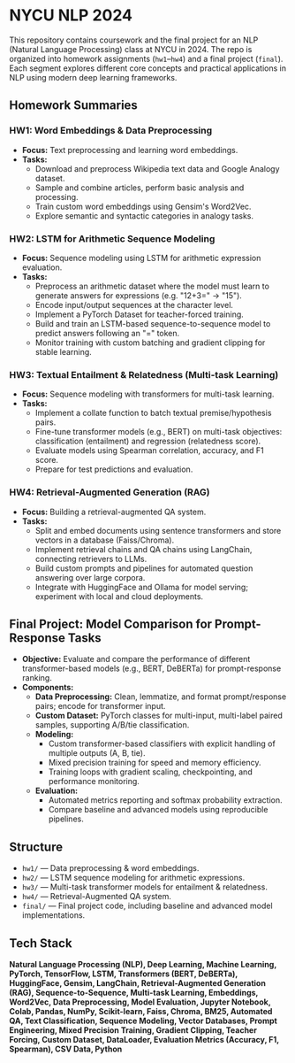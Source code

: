 # NYCU NLP 2024

This repository contains coursework and the final project for an NLP (Natural Language Processing) class at NYCU in 2024. The repo is organized into homework assignments (`hw1`–`hw4`) and a final project (`final`). Each segment explores different core concepts and practical applications in NLP using modern deep learning frameworks.


## Homework Summaries

### HW1: Word Embeddings & Data Preprocessing

- **Focus:** Text preprocessing and learning word embeddings.
- **Tasks:** 
  - Download and preprocess Wikipedia text data and Google Analogy dataset.
  - Sample and combine articles, perform basic analysis and processing.
  - Train custom word embeddings using Gensim's Word2Vec.
  - Explore semantic and syntactic categories in analogy tasks.

### HW2: LSTM for Arithmetic Sequence Modeling

- **Focus:** Sequence modeling using LSTM for arithmetic expression evaluation.
- **Tasks:**
  - Preprocess an arithmetic dataset where the model must learn to generate answers for expressions (e.g. "12+3=" → "15").
  - Encode input/output sequences at the character level.
  - Implement a PyTorch Dataset for teacher-forced training.
  - Build and train an LSTM-based sequence-to-sequence model to predict answers following an "=" token.
  - Monitor training with custom batching and gradient clipping for stable learning.

### HW3: Textual Entailment & Relatedness (Multi-task Learning)

- **Focus:** Sequence modeling with transformers for multi-task learning.
- **Tasks:**
  - Implement a collate function to batch textual premise/hypothesis pairs.
  - Fine-tune transformer models (e.g., BERT) on multi-task objectives: classification (entailment) and regression (relatedness score).
  - Evaluate models using Spearman correlation, accuracy, and F1 score.
  - Prepare for test predictions and evaluation.

### HW4: Retrieval-Augmented Generation (RAG)

- **Focus:** Building a retrieval-augmented QA system.
- **Tasks:**
  - Split and embed documents using sentence transformers and store vectors in a database (Faiss/Chroma).
  - Implement retrieval chains and QA chains using LangChain, connecting retrievers to LLMs.
  - Build custom prompts and pipelines for automated question answering over large corpora.
  - Integrate with HuggingFace and Ollama for model serving; experiment with local and cloud deployments.


## Final Project: Model Comparison for Prompt-Response Tasks

- **Objective:** Evaluate and compare the performance of different transformer-based models (e.g., BERT, DeBERTa) for prompt-response ranking.
- **Components:**
  - **Data Preprocessing:** Clean, lemmatize, and format prompt/response pairs; encode for transformer input.
  - **Custom Dataset:** PyTorch classes for multi-input, multi-label paired samples, supporting A/B/tie classification.
  - **Modeling:** 
    - Custom transformer-based classifiers with explicit handling of multiple outputs (A, B, tie).
    - Mixed precision training for speed and memory efficiency.
    - Training loops with gradient scaling, checkpointing, and performance monitoring.
  - **Evaluation:** 
    - Automated metrics reporting and softmax probability extraction.
    - Compare baseline and advanced models using reproducible pipelines.


## Structure

- `hw1/` — Data preprocessing & word embeddings.
- `hw2/` — LSTM sequence modeling for arithmetic expressions.
- `hw3/` — Multi-task transformer models for entailment & relatedness.
- `hw4/` — Retrieval-Augmented QA system.
- `final/` — Final project code, including baseline and advanced model implementations.


## Tech Stack

**Natural Language Processing (NLP), Deep Learning, Machine Learning, PyTorch, TensorFlow, LSTM, Transformers (BERT, DeBERTa), HuggingFace, Gensim, LangChain, Retrieval-Augmented Generation (RAG), Sequence-to-Sequence, Multi-task Learning, Embeddings, Word2Vec, Data Preprocessing, Model Evaluation, Jupyter Notebook, Colab, Pandas, NumPy, Scikit-learn, Faiss, Chroma, BM25, Automated QA, Text Classification, Sequence Modeling, Vector Databases, Prompt Engineering, Mixed Precision Training, Gradient Clipping, Teacher Forcing, Custom Dataset, DataLoader, Evaluation Metrics (Accuracy, F1, Spearman), CSV Data, Python**

